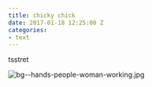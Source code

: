 ```yaml
---
title: chicky chick
date: 2017-01-18 12:25:00 Z
categories:
- text
---
```


tsstret

![bg--hands-people-woman-working.jpg](/uploads/bg--hands-people-woman-working.jpg)